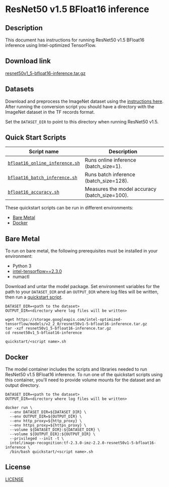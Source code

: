 <!--- 0. Title -->
# ResNet50 v1.5 BFloat16 inference

<!-- 10. Description -->
## Description

This document has instructions for running ResNet50 v1.5 BFloat16 inference using
Intel-optimized TensorFlow.

<!--- 20. Download link -->
## Download link

[resnet50v1_5-bfloat16-inference.tar.gz](https://storage.googleapis.com/intel-optimized-tensorflow/models/v2_2_0/resnet50v1-5-bfloat16-inference.tar.gz)

<!--- 30. Datasets -->
## Datasets

Download and preprocess the ImageNet dataset using the [instructions here](/datasets/imagenet/README.md).
After running the conversion script you should have a directory with the
ImageNet dataset in the TF records format.

Set the `DATASET_DIR` to point to this directory when running ResNet50 v1.5.

<!--- 40. Quick Start Scripts -->
## Quick Start Scripts

| Script name | Description |
|-------------|-------------|
| [`bfloat16_online_inference.sh`](bfloat16_online_inference.sh) | Runs online inference (batch_size=1). |
| [`bfloat16_batch_inference.sh`](bfloat16_batch_inference.sh) | Runs batch inference (batch_size=128). |
| [`bfloat16_accuracy.sh`](bfloat16_accuracy.sh) | Measures the model accuracy (batch_size=100). |

These quickstart scripts can be run in different environments:
* [Bare Metal](#bare-metal)
* [Docker](#docker)

<!--- 50. Bare Metal -->
## Bare Metal

To run on bare metal, the following prerequisites must be installed in your environment:
* Python 3
* [intel-tensorflow==2.3.0](https://pypi.org/project/intel-tensorflow/)
* numactl

Download and untar the model package.
Set environment variables for the path to your `DATASET_DIR` and an
`OUTPUT_DIR` where log files will be written, then run a 
[quickstart script](#quick-start-scripts).

```
DATASET_DIR=<path to the dataset>
OUTPUT_DIR=<directory where log files will be written>

wget https://storage.googleapis.com/intel-optimized-tensorflow/models/v2_2_0/resnet50v1-5-bfloat16-inference.tar.gz
tar -xzf resnet50v1_5-bfloat16-inference.tar.gz
cd resnet50v1_5-bfloat16-inference

quickstart/<script name>.sh
```

<!--- 60. Docker -->
## Docker

The model container includes the scripts and libraries needed to run 
ResNet50 v1.5 BFloat16 inference. To run one of the quickstart scripts 
using this container, you'll need to provide volume mounts for the dataset 
and an output directory.

```
DATASET_DIR=<path to the dataset>
OUTPUT_DIR=<directory where log files will be written>

docker run \
  --env DATASET_DIR=${DATASET_DIR} \
  --env OUTPUT_DIR=${OUTPUT_DIR} \
  --env http_proxy=${http_proxy} \
  --env https_proxy=${https_proxy} \
  --volume ${DATASET_DIR}:${DATASET_DIR} \
  --volume ${OUTPUT_DIR}:${OUTPUT_DIR} \
  --privileged --init -t \
  intel/image-recognition:tf-2.3.0-imz-2.2.0-resnet50v1-5-bfloat16-inference \
  /bin/bash quickstart/<script name>.sh
```

<!--- 80. License -->
## License

[LICENSE](/LICENSE)

